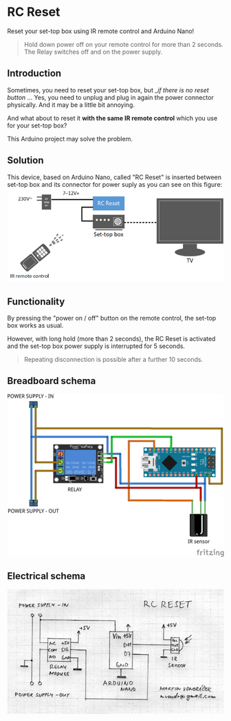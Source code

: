 
# RC Reset
Reset your set-top box using IR remote control and Arduino Nano!

> Hold down power off on your remote control for more than 2 seconds.  
> The Relay switches off and on the power supply.  

## Introduction

Sometimes, you need to reset your set-top box, but __if there is no reset button_ ... Yes, you need to unplug and plug in again the power connector physically.
And it may be a little bit annoying.

And what about to reset it **with the same IR remote control** which you use for your set-top box?

This Arduino project may solve the problem.

## Solution

This device, based on Arduino Nano, called "RC Reset" is inserted between set-top box and its connector for power suply as you can see on this figure:
![Overview schema](doc/rc_reset.png)

  

## Functionality

By pressing the "power on / off" button on the remote control, the set-top box works as usual.

However, with long hold (more than 2 seconds), the RC Reset is activated and the set-top box power supply is interrupted for 5 seconds.

> Repeating disconnection is possible after a further 10 seconds.

## Breadboard schema
![Breadboard schema](doc/rc_reset_bb.png)

## Electrical schema
![Electrical schema](doc/rc_reset.jpeg)

